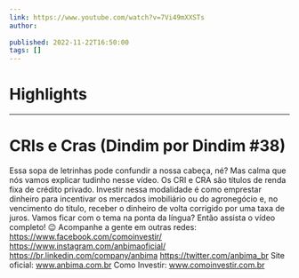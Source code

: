 ```yaml
---
link: https://www.youtube.com/watch?v=7Vi49mXXSTs
author: 
   
published: 2022-11-22T16:50:00
tags: []
---
```

# Highlights


---
# CRIs e Cras (Dindim por Dindim #38)
Essa sopa de letrinhas pode confundir a nossa cabeça, né? Mas calma que nós vamos explicar tudinho nesse vídeo. Os CRI e CRA são títulos de renda fixa de crédito privado. Investir nessa modalidade é como emprestar dinheiro para incentivar os mercados imobiliário ou do agronegócio e, no vencimento do título, receber o dinheiro de volta corrigido por uma taxa de juros. Vamos ficar com o tema na ponta da língua? Então assista o vídeo completo! 😉 Acompanhe a gente em outras redes: https://www.facebook.com/comoinvestir/ https://www.instagram.com/anbimaoficial/ https://br.linkedin.com/company/anbima https://twitter.com/anbima_br Site oficial: www.anbima.com.br Como Investir: www.comoinvestir.com.br